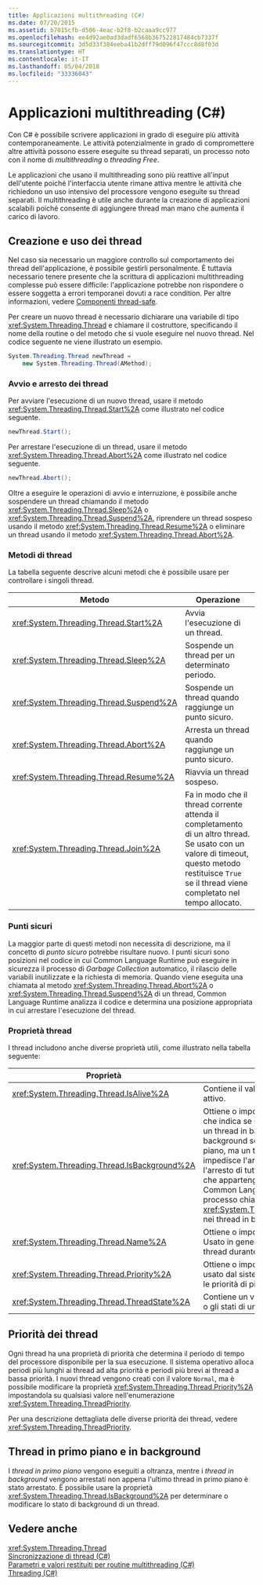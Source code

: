 ```yaml
---
title: Applicazioni multithreading (C#)
ms.date: 07/20/2015
ms.assetid: b7015cfb-d506-4eac-b2f8-b2caaa9cc977
ms.openlocfilehash: ee4d92ae0ad3dadf6568b367522817484cb7337f
ms.sourcegitcommit: 3d5d33f384eeba41b2dff79d096f47ccc8d8f03d
ms.translationtype: HT
ms.contentlocale: it-IT
ms.lasthandoff: 05/04/2018
ms.locfileid: "33336043"
---
```

# <a name="multithreaded-applications-c"></a>Applicazioni multithreading (C#)
Con C# è possibile scrivere applicazioni in grado di eseguire più attività contemporaneamente. Le attività potenzialmente in grado di compromettere altre attività possono essere eseguite su thread separati, un processo noto con il nome di *multithreading* o *threading Free*.  
  
 Le applicazioni che usano il multithreading sono più reattive all'input dell'utente poiché l'interfaccia utente rimane attiva mentre le attività che richiedono un uso intensivo del processore vengono eseguite su thread separati. Il multithreading è utile anche durante la creazione di applicazioni scalabili poiché consente di aggiungere thread man mano che aumenta il carico di lavoro.  
  
## <a name="creating-and-using-threads"></a>Creazione e uso dei thread  
 Nel caso sia necessario un maggiore controllo sul comportamento dei thread dell'applicazione, è possibile gestirli personalmente. È tuttavia necessario tenere presente che la scrittura di applicazioni multithreading complesse può essere difficile: l'applicazione potrebbe non rispondere o essere soggetta a errori temporanei dovuti a race condition. Per altre informazioni, vedere [Componenti thread-safe](http://msdn.microsoft.com/library/4f7c7377-a782-4bd0-aaa3-9db8c12945ee).  
  
 Per creare un nuovo thread è necessario dichiarare una variabile di tipo <xref:System.Threading.Thread> e chiamare il costruttore, specificando il nome della routine o del metodo che si vuole eseguire nel nuovo thread. Nel codice seguente ne viene illustrato un esempio.  
  
```csharp  
System.Threading.Thread newThread =  
    new System.Threading.Thread(AMethod);  
```  
  
### <a name="starting-and-stopping-threads"></a>Avvio e arresto dei thread  
 Per avviare l'esecuzione di un nuovo thread, usare il metodo <xref:System.Threading.Thread.Start%2A> come illustrato nel codice seguente.  
  
```csharp  
newThread.Start();  
```  
  
 Per arrestare l'esecuzione di un thread, usare il metodo <xref:System.Threading.Thread.Abort%2A> come illustrato nel codice seguente.  
  
```csharp  
newThread.Abort();  
```  
  
 Oltre a eseguire le operazioni di avvio e interruzione, è possibile anche sospendere un thread chiamando il metodo <xref:System.Threading.Thread.Sleep%2A> o <xref:System.Threading.Thread.Suspend%2A>, riprendere un thread sospeso usando il metodo <xref:System.Threading.Thread.Resume%2A> o eliminare un thread usando il metodo <xref:System.Threading.Thread.Abort%2A>.  
  
### <a name="thread-methods"></a>Metodi di thread  
 La tabella seguente descrive alcuni metodi che è possibile usare per controllare i singoli thread.  
  
|Metodo|Operazione|  
|------------|------------|  
|<xref:System.Threading.Thread.Start%2A>|Avvia l'esecuzione di un thread.|  
|<xref:System.Threading.Thread.Sleep%2A>|Sospende un thread per un determinato periodo.|  
|<xref:System.Threading.Thread.Suspend%2A>|Sospende un thread quando raggiunge un punto sicuro.|  
|<xref:System.Threading.Thread.Abort%2A>|Arresta un thread quando raggiunge un punto sicuro.|  
|<xref:System.Threading.Thread.Resume%2A>|Riavvia un thread sospeso.|  
|<xref:System.Threading.Thread.Join%2A>|Fa in modo che il thread corrente attenda il completamento di un altro thread. Se usato con un valore di timeout, questo metodo restituisce `True` se il thread viene completato nel tempo allocato.|  
  
### <a name="safe-points"></a>Punti sicuri  
 La maggior parte di questi metodi non necessita di descrizione, ma il concetto di *punto sicuro* potrebbe risultare nuovo. I punti sicuri sono posizioni nel codice in cui Common Language Runtime può eseguire in sicurezza il processo di *Garbage Collection* automatico, il rilascio delle variabili inutilizzate e la richiesta di memoria. Quando viene eseguita una chiamata al metodo <xref:System.Threading.Thread.Abort%2A> o <xref:System.Threading.Thread.Suspend%2A> di un thread, Common Language Runtime analizza il codice e determina una posizione appropriata in cui arrestare l'esecuzione del thread.  
  
### <a name="thread-properties"></a>Proprietà thread  
 I thread includono anche diverse proprietà utili, come illustrato nella tabella seguente:  
  
|Proprietà|Valore|  
|--------------|-----------|  
|<xref:System.Threading.Thread.IsAlive%2A>|Contiene il valore `True` se il thread è attivo.|  
|<xref:System.Threading.Thread.IsBackground%2A>|Ottiene o imposta un valore booleano che indica se un thread è o deve essere un thread in background. I thread in background sono simili ai thread in primo piano, ma un thread in background non impedisce l'arresto di un processo. Dopo l'arresto di tutti i thread in primo piano che appartengono a un processo, Common Language Runtime termina il processo chiamando il metodo <xref:System.Threading.Thread.Abort%2A> nei thread in background ancora attivi.|  
|<xref:System.Threading.Thread.Name%2A>|Ottiene o imposta il nome del thread. Usato in genere per individuare i singoli thread durante il debug.|  
|<xref:System.Threading.Thread.Priority%2A>|Ottiene o imposta un valore che viene usato dal sistema operativo per definire le priorità di pianificazione dei thread.|  
|<xref:System.Threading.Thread.ThreadState%2A>|Contiene un valore che descrive lo stato o gli stati di un thread.|  
  
## <a name="thread-priorities"></a>Priorità dei thread  
 Ogni thread ha una proprietà di priorità che determina il periodo di tempo del processore disponibile per la sua esecuzione. Il sistema operativo alloca periodi più lunghi ai thread ad alta priorità e periodi più brevi ai thread a bassa priorità. I nuovi thread vengono creati con il valore `Normal`, ma è possibile modificare la proprietà <xref:System.Threading.Thread.Priority%2A> impostandola su qualsiasi valore nell'enumerazione <xref:System.Threading.ThreadPriority>.  
  
 Per una descrizione dettagliata delle diverse priorità dei thread, vedere <xref:System.Threading.ThreadPriority>.  
  
## <a name="foreground-and-background-threads"></a>Thread in primo piano e in background  
 I *thread in primo piano* vengono eseguiti a oltranza, mentre i *thread in background* vengono arrestati non appena l'ultimo thread in primo piano è stato arrestato. È possibile usare la proprietà <xref:System.Threading.Thread.IsBackground%2A> per determinare o modificare lo stato di background di un thread.  
  
## <a name="see-also"></a>Vedere anche  
 <xref:System.Threading.Thread>  
 [Sincronizzazione di thread (C#)](../../../../csharp/programming-guide/concepts/threading/thread-synchronization.md)  
 [Parametri e valori restituiti per routine multithreading (C#)](../../../../csharp/programming-guide/concepts/threading/parameters-and-return-values-for-multithreaded-procedures.md)  
 [Threading (C#)](../../../../csharp/programming-guide/concepts/threading/index.md)
